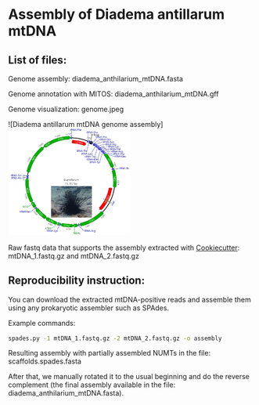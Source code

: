 # Assembly of Diadema antillarum mtDNA

## List of files:

Genome assembly: diadema_anthilarium_mtDNA.fasta

Genome annotation with MITOS: diadema_anthilarium_mtDNA.gff

Genome visualization: genome.jpeg

![Diadema antillarum mtDNA genome assembly]<img src="https://github.com/aglabx/mtDNA_assembly/blob/master/Diadema_anthilarum/genome.jpeg?raw=true" width="250">

Raw fastq data that supports the assembly extracted with [Cookiecutter](https://github.com/ad3002/Cookiecutter): mtDNA_1.fastq.gz and mtDNA_2.fastq.gz

## Reproducibility instruction:

You can download the extracted mtDNA-positive reads and assemble them using any prokaryotic assembler such as SPAdes.

Example commands:

```bash
spades.py -1 mtDNA_1.fastq.gz -2 mtDNA_2.fastq.gz -o assembly
```

Resulting assembly with partially assembled NUMTs in the file: scaffolds.spades.fasta

After that, we manually rotated it to the usual beginning and do the reverse complement (the final assembly available in the file: diadema_anthilarium_mtDNA.fasta).



